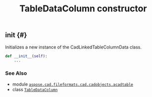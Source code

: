 ﻿---
title: TableDataColumn constructor
second_title: Aspose.CAD for Python via .NET API References
description: 
type: docs
weight: 10
url: /python-net/aspose.cad.fileformats.cad.cadobjects.acadtable/tabledatacolumn/__init__/
is_root: false
---

## __init__ {#}

Initializes a new instance of the CadLinkedTableColumnData class.



```python
def __init__(self):
    ...
```





### See Also
* module [`aspose.cad.fileformats.cad.cadobjects.acadtable`](../../)
* class [`TableDataColumn`](/cad/python-net/aspose.cad.fileformats.cad.cadobjects.acadtable/tabledatacolumn)
